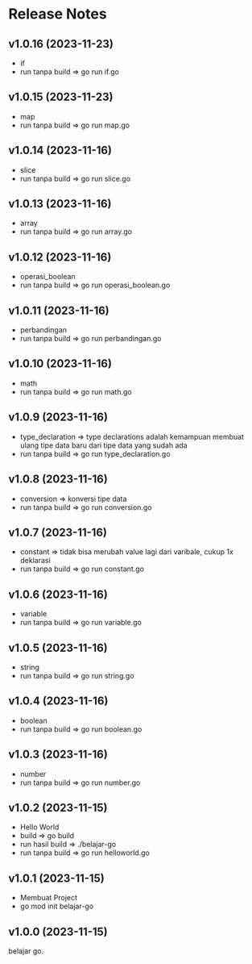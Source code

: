 # Release Notes


## v1.0.16 (2023-11-23)

- if
- run tanpa build => go run if.go

## v1.0.15 (2023-11-23)

- map
- run tanpa build => go run map.go

## v1.0.14 (2023-11-16)

- slice
- run tanpa build => go run slice.go

## v1.0.13 (2023-11-16)

- array
- run tanpa build => go run array.go

## v1.0.12 (2023-11-16)

- operasi_boolean
- run tanpa build => go run operasi_boolean.go

## v1.0.11 (2023-11-16)

- perbandingan
- run tanpa build => go run perbandingan.go

## v1.0.10 (2023-11-16)

- math
- run tanpa build => go run math.go

## v1.0.9 (2023-11-16)

- type_declaration => type declarations adalah kemampuan membuat ulang tipe data baru dari tipe data yang sudah ada
- run tanpa build => go run type_declaration.go

## v1.0.8 (2023-11-16)

- conversion => konversi tipe data
- run tanpa build => go run conversion.go

## v1.0.7 (2023-11-16)

- constant => tidak bisa merubah value lagi dari varibale, cukup 1x deklarasi
- run tanpa build => go run constant.go

## v1.0.6 (2023-11-16)

- variable
- run tanpa build => go run variable.go

## v1.0.5 (2023-11-16)

- string
- run tanpa build => go run string.go

## v1.0.4 (2023-11-16)

- boolean
- run tanpa build => go run boolean.go

## v1.0.3 (2023-11-16)

- number
- run tanpa build => go run number.go

## v1.0.2 (2023-11-15)

- Hello World
- build => go build
- run hasil build => ./belajar-go
- run tanpa build => go run helloworld.go

## v1.0.1 (2023-11-15)

- Membuat Project
- go mod init belajar-go

## v1.0.0 (2023-11-15)

belajar go.
